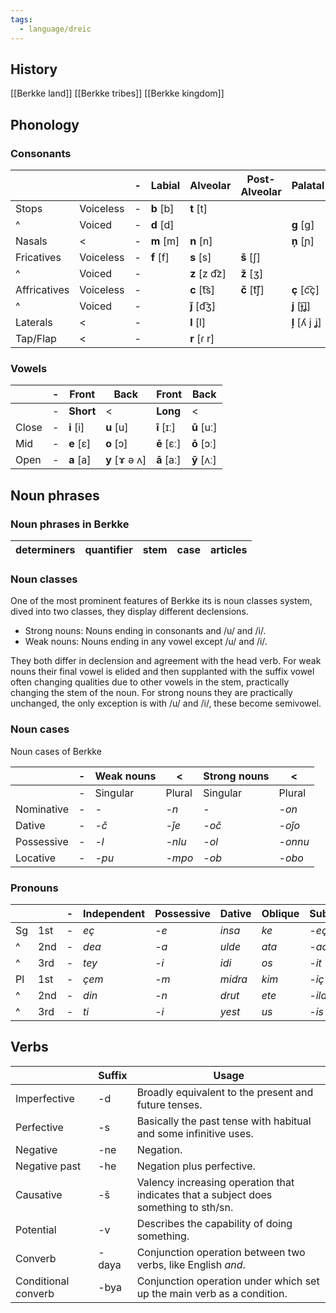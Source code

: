 ```yaml
---
tags:
  - language/dreic
---
```

## History

[[Berkke land]]
[[Berkke tribes]]
[[Berkke kingdom]]

## Phonology
### Consonants


|              |           | -   | Labial    | Alveolar      | Post-Alveolar | Palatal        | Velar     |
| ------------ | --------- | --- | --------- | ------------- | ------------- | -------------- | --------- |
| Stops        | Voiceless | -   | **b** [b] | **t** [t]     |               |                | **k** [l] |
| ^            | Voiced    | -   | **d** [d] |               |               | **g** [ɡ]      |           |
| Nasals       | <         | -   | **m** [m] | **n** [n]     |               | **ņ** \[ɲ]     |           |
| Fricatives   | Voiceless | -   | **f** [f] | **s** [s]     | **š** \[ʃ]    |                |           |
| ^            | Voiced    | -   |           | **z** [z d͡z] | **ž** \[ʒ]    |                |           |
| Affricatives | Voiceless | -   |           | **c** \[t͡s]  | **č** \[t͡ʃ]  | **ç** \[c͡ç]   |           |
| ^            | Voiced    | -   |           | **ǰ** \[d͡ʒ]  |               | **j** [ɟ͡ʝ]    |           |
| Laterals     | <         | -   |           | **l** [l]     |               | **ļ** \[ʎ j ʝ] |           |
| Tap/Flap     | <         | -   |           | **r** \[ɾ r]  |               |                |           |

### Vowels

|       | -   | Front      | Back           | Front       | Back        |
| ----- | --- | ---------- | -------------- | ----------- | ----------- |
|       | -   | **Short**  | <              | **Long**    | <           |
| Close | -   | **i** \[i] | **u** \[u]     | **ī** \[ɪː] | **ū** \[uː] |
| Mid   | -   | **e** \[ɛ] | **o** \[ɔ]     | **ē** \[ɛː] | **ō** \[ɔː] |
| Open  | -   | **a** \[a] | **y** \[ɤ ə ʌ] | **ā** \[aː] | **ȳ** \[ʌː] |


## Noun phrases
### Noun phrases in Berkke 
|**determiners**|**quantifier**|**stem**|**case**|**articles**|
|---|---|---|---|---|
### Noun classes

One of the most prominent features of Berkke its is noun classes system, dived into two classes, they display different declensions.

- Strong nouns: Nouns ending in consonants and /u/ and /i/.
- Weak nouns: Nouns ending in any vowel except /u/ and /i/.

They both differ in declension and agreement with the head verb. For weak nouns their final vowel is elided and then supplanted with the suffix vowel often changing qualities due to other vowels in the stem, practically changing the stem of the noun. For strong nouns they are practically unchanged, the only exception is with /u/ and /i/, these become semivowel.
### Noun cases
Noun cases of Berkke

|            | -   | Weak nouns | <      | Strong nouns | <       |
| ---------- | --- | ---------- | ------ | ------------ | ------- |
|            | -   | Singular   | Plural | Singular     | Plural  |
| Nominative | -   | _-_        | _-n_   | -            | _-on_   |
| Dative     | -   | _-č_       | _-ǰe_  | _-oč_        | _-oǰo_  |
| Possessive | -   | _-l_       | _-nlu_ | _-ol_        | _-onnu_ |
| Locative   | -   | _-pu_      | _-mpo_ | _-ob_        | _-obo_  |
### Pronouns
|     |     | -   | Independent | Possessive | Dative  | Oblique | Subject | Object |
| --- | --- | --- | ----------- | ---------- | ------- | ------- | ------- | ------ |
| Sg  | 1st | -   | _eç_        | _-e_       | _insa_  | _ke_    | _-eç_   | -ubi   |
| ^   | 2nd | -   | _dea_       | _-a_       | _ulde_  | _ata_   | _-ad_   | -di    |
| ^   | 3rd | -   | _tey_       | _-i_       | _idi_   | _os_    | _-it_   | -yul   |
| Pl  | 1st | -   | _çem_       | _-m_       | _midra_ | _kim_   | _-iç_   | -pi    |
| ^   | 2nd | -   | _din_       | _-n_       | _drut_  | _ete_   | _-ild_  | -dus   |
| ^   | 3rd | -   | _ti_        | _-i_       | _yest_  | _us_    | _-is_   | -yul   |

## Verbs
| |Suffix|Usage|
|---|---|---|
|Imperfective|-d|Broadly equivalent to the present and future tenses.|
|Perfective|-s|Basically the past tense with habitual and some infinitive uses.|
|Negative|-ne|Negation.|
|Negative past|-he|Negation plus perfective.|
|Causative|-š|Valency increasing operation that indicates that a subject does something to sth/sn.|
|Potential|-v|Describes the capability of doing something.|
|Converb|-daya|Conjunction operation between two verbs, like English _and_.|
|Conditional converb|-bya|Conjunction operation under which set up the main verb as a condition.|